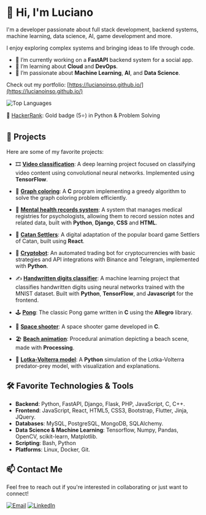<!--
**lucianoinso/lucianoinso** is a ✨ _special_ ✨ repository because its `README.md` (this file) appears on your GitHub profile.

Here are some ideas to get you started:

- 🔭 I’m currently working on ...
- 🌱 I’m currently learning ...
- 👯 I’m looking to collaborate on ...
- 🤔 I’m looking for help with ...
- 💬 Ask me about ...
- 📫 How to reach me: ...
- 😄 Pronouns: ...
- ⚡ Fun fact: ...
-->

# 👋 Hi, I'm Luciano

I'm a developer passionate about full stack development, backend systems, machine learning, data science, AI, game development and more.

I enjoy exploring complex systems and bringing ideas to life through code.

- 🔭 I’m currently working on a **FastAPI** backend system for a social app.
- 🌱 I’m learning about **Cloud** and **DevOps**.
- 🤖 I’m passionate about **Machine Learning**, **AI**, and **Data Science**.

Check out my portfolio: [https://lucianoinso.github.io/](https://lucianoinso.github.io/)

![Top Languages](https://github-readme-stats.vercel.app/api/top-langs/?username=lucianoinso&layout=compact&theme=github_light)

🏅 [HackerRank](https://www.hackerrank.com/lucianoinso): Gold badge (5⭐) in Python & Problem Solving


## 🚀 Projects

Here are some of my favorite projects:

- 🎞️ **[Video classification](https://github.com/lucianoinso/video-classification)**: A deep learning project focused on classifying video content using convolutional neural networks. Implemented using **TensorFlow**.

- 🔢 **[Graph coloring](https://github.com/lucianoinso/GraphColoring)**: A **C** program implementing a greedy algorithm to solve the graph coloring problem efficiently.

- 📝 **[Mental health records system](https://github.com/lucianoinso/horalibrepublic)**: A system that manages medical registries for psychologists, allowing them to record session notes and related data, built with **Python**, **Django**, **CSS** and **HTML**.

- 🎲 **[Catan Settlers](https://github.com/lucianoinso/catan-settlers)**: A digital adaptation of the popular board game Settlers of Catan, built using **React**.

- 🤖 **[Cryptobot](https://github.com/lucianoinso/cryptobot)**: An automated trading bot for cryptocurrencies with basic strategies and API integrations with Binance and Telegram, implemented with **Python**.

- ✍️ **[Handwritten digits classifier](https://github.com/lucianoinso/mnist-digit-classifier)**: A machine learning project that classifies handwritten digits using neural networks trained with the MNIST dataset. Built with **Python**, **TensorFlow**, and **Javascript** for the frontend.

- 🕹️ **[Pong](https://github.com/lucianoinso/pong)**: The classic Pong game written in **C** using the **Allegro** library.

- 🚀 **[Space shooter](https://github.com/lucianoinso/spaceshooter)**: A space shooter game developed in **C**.

- 🏖️ **[Beach animation](https://github.com/lucianoinso/beach_animation)**: Procedural animation depicting a beach scene, made with **Processing**.

- 🧬 **[Lotka-Volterra model](https://github.com/lucianoinso/LotkaVolterraPy)**: A **Python** simulation of the Lotka-Volterra predator-prey model, with visualization and explanations.


## 🛠️ Favorite Technologies & Tools

- **Backend**: Python, FastAPI, Django, Flask, PHP, JavaScript, C, C++.
- **Frontend**: JavaScript, React, HTML5, CSS3, Bootstrap, Flutter, Jinja, JQuery.
- **Databases**: MySQL, PostgreSQL, MongoDB, SQLAlchemy.
- **Data Science & Machine Learning**: Tensorflow, Numpy, Pandas, OpenCV, scikit-learn, Matplotlib.
- **Scripting**: Bash, Python
- **Platforms**: Linux, Docker, Git.

## 📫 Contact Me

Feel free to reach out if you're interested in collaborating or just want to connect!

[![Email](https://img.shields.io/badge/Email-D14836?logo=gmail&logoColor=white&style=flat-square)](mailto:lucianoinso@gmail.com) [![LinkedIn](https://img.shields.io/badge/LinkedIn-blue?logo=linkedin&style=flat-square)](https://www.linkedin.com/in/luc-rodriguez/)


